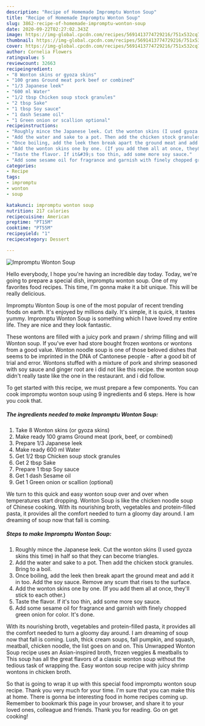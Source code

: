 ```yaml
---
description: "Recipe of Homemade Impromptu Wonton Soup"
title: "Recipe of Homemade Impromptu Wonton Soup"
slug: 3862-recipe-of-homemade-impromptu-wonton-soup
date: 2020-09-22T02:27:02.343Z
image: https://img-global.cpcdn.com/recipes/5691413774729216/751x532cq70/impromptu-wonton-soup-recipe-main-photo.jpg
thumbnail: https://img-global.cpcdn.com/recipes/5691413774729216/751x532cq70/impromptu-wonton-soup-recipe-main-photo.jpg
cover: https://img-global.cpcdn.com/recipes/5691413774729216/751x532cq70/impromptu-wonton-soup-recipe-main-photo.jpg
author: Cornelia Flowers
ratingvalue: 5
reviewcount: 32663
recipeingredient:
- "8 Wonton skins or gyoza skins"
- "100 grams Ground meat pork beef or combined"
- "1/3 Japanese leek"
- "600 ml Water"
- "1/2 tbsp Chicken soup stock granules"
- "2 tbsp Sake"
- "1 tbsp Soy sauce"
- "1 dash Sesame oil"
- "1 Green onion or scallion optional"
recipeinstructions:
- "Roughly mince the Japanese leek. Cut the wonton skins (I used gyoza skins this time) in half so that they can become triangles."
- "Add the water and sake to a pot. Then add the chicken stock granules. Bring to a boil."
- "Once boiling, add the leek then break apart the ground meat and add it in too. Add the soy sauce. Remove any scum that rises to the surface."
- "Add the wonton skins one by one. (If you add them all at once, they&#39;ll stick to each other.)"
- "Taste the flavor. If it&#39;s too thin, add some more soy sauce."
- "Add some sesame oil for fragrance and garnish with finely chopped green onion for color. It&#39;s done."
categories:
- Recipe
tags:
- impromptu
- wonton
- soup

katakunci: impromptu wonton soup 
nutrition: 217 calories
recipecuisine: American
preptime: "PT15M"
cooktime: "PT55M"
recipeyield: "1"
recipecategory: Dessert

---
```



![Impromptu Wonton Soup](https://img-global.cpcdn.com/recipes/5691413774729216/751x532cq70/impromptu-wonton-soup-recipe-main-photo.jpg)

Hello everybody, I hope you're having an incredible day today. Today, we're going to prepare a special dish, impromptu wonton soup. One of my favorites food recipes. This time, I'm gonna make it a bit unique. This will be really delicious.

Impromptu Wonton Soup is one of the most popular of recent trending foods on earth. It's enjoyed by millions daily. It's simple, it is quick, it tastes yummy. Impromptu Wonton Soup is something which I have loved my entire life. They are nice and they look fantastic.

These wontons are filled with a juicy pork and prawn / shrimp filling and will Wonton soup. If you&#39;ve ever had store bought frozen wontons or wontons from a good value. Wonton noodle soup is one of those beloved dishes that seems to be imprinted in the DNA of Cantonese people - after a good bit of trial and error. Wontons stuffed with a mixture of pork and shrimp seasoned with soy sauce and ginger root are i did not like this recipe. the wonton soup didn&#39;t really taste like the one in the restaurant. and i did follow.


To get started with this recipe, we must prepare a few components. You can cook impromptu wonton soup using 9 ingredients and 6 steps. Here is how you cook that.

<!--inarticleads1-->

##### The ingredients needed to make Impromptu Wonton Soup:

1. Take 8 Wonton skins (or gyoza skins)
1. Make ready 100 grams Ground meat (pork, beef, or combined)
1. Prepare 1/3 Japanese leek
1. Make ready 600 ml Water
1. Get 1/2 tbsp Chicken soup stock granules
1. Get 2 tbsp Sake
1. Prepare 1 tbsp Soy sauce
1. Get 1 dash Sesame oil
1. Get 1 Green onion or scallion (optional)


We turn to this quick and easy wonton soup over and over when temperatures start dropping. Wonton Soup is like the chicken noodle soup of Chinese cooking. With its nourishing broth, vegetables and protein-filled pasta, it provides all the comfort needed to turn a gloomy day around. I am dreaming of soup now that fall is coming. 

<!--inarticleads2-->

##### Steps to make Impromptu Wonton Soup:

1. Roughly mince the Japanese leek. Cut the wonton skins (I used gyoza skins this time) in half so that they can become triangles.
1. Add the water and sake to a pot. Then add the chicken stock granules. Bring to a boil.
1. Once boiling, add the leek then break apart the ground meat and add it in too. Add the soy sauce. Remove any scum that rises to the surface.
1. Add the wonton skins one by one. (If you add them all at once, they&#39;ll stick to each other.)
1. Taste the flavor. If it&#39;s too thin, add some more soy sauce.
1. Add some sesame oil for fragrance and garnish with finely chopped green onion for color. It&#39;s done.


With its nourishing broth, vegetables and protein-filled pasta, it provides all the comfort needed to turn a gloomy day around. I am dreaming of soup now that fall is coming. Lush, thick cream soups, fall pumpkin, and squash, meatball, chicken noodle, the list goes on and on. This Unwrapped Wonton Soup recipe uses an Asian-inspired broth, frozen veggies &amp; meatballs to This soup has all the great flavors of a classic wonton soup without the tedious task of wrapping the. Easy wonton soup recipe with juicy shrimp wontons in chicken broth. 

So that is going to wrap it up with this special food impromptu wonton soup recipe. Thank you very much for your time. I'm sure that you can make this at home. There is gonna be interesting food in home recipes coming up. Remember to bookmark this page in your browser, and share it to your loved ones, colleague and friends. Thank you for reading. Go on get cooking!
